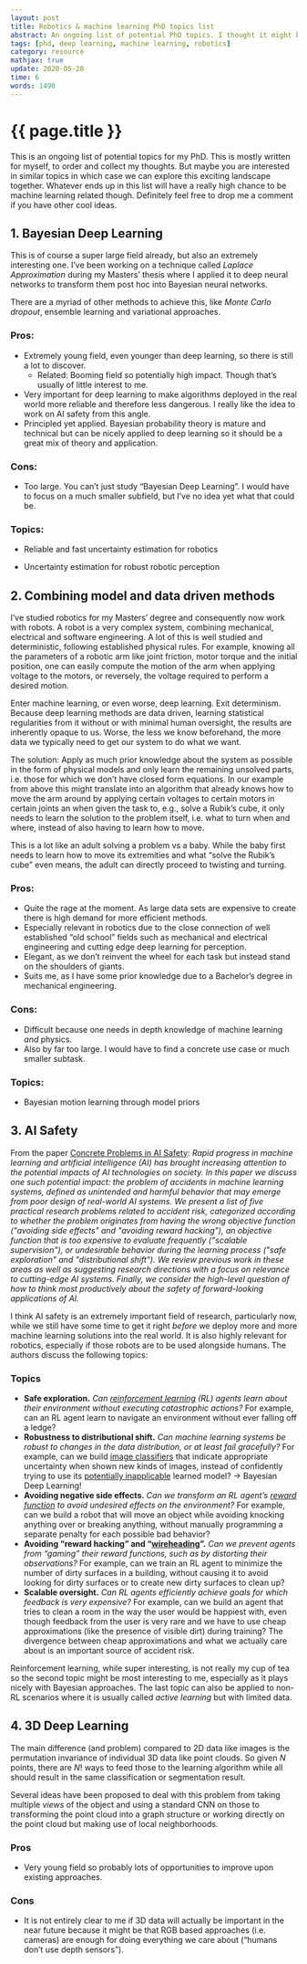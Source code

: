 ```yaml
---
layout: post
title: Robotics & machine learning PhD topics list
abstract: An ongoing list of potential PhD topics. I thought it might be helpful to put this list here to motivate me but also to be able to easily share it and potentially to get some input from elsewhere. So feel free to comment if you have any great ideas!
tags: [phd, deep learning, machine learning, robotics]
category: resource
mathjax: true
update: 2020-05-28
time: 6
words: 1490
---
```


# {{ page.title }}

This is an ongoing list of potential topics for my PhD. This is mostly written for myself, to order and collect my thoughts. But maybe you are interested in similar topics in which case we can explore this exciting landscape together. Whatever ends up in this list will have a really high chance to be machine learning related though. Definitely feel free to drop me a comment if you have other cool ideas.

## 1. Bayesian Deep Learning

This is of course a super large field already, but also an extremely interesting one. I’ve been working on a technique called _Laplace Approximation_ during my Masters’ thesis where I applied it to deep neural networks to transform them post hoc into Bayesian neural networks.

There are a myriad of other methods to achieve this, like _Monte Carlo dropout_, ensemble learning and variational approaches.

### Pros:

* Extremely young field, even younger than deep learning, so there is still a lot to discover.
  * Related: Booming field so potentially high impact. Though that’s usually of little interest to me.
* Very important for deep learning to make algorithms deployed in the real world more reliable and therefore less dangerous. I really like the idea to work on AI safety from this angle.
* Principled yet applied. Bayesian probability theory is mature and technical but can be nicely applied to deep learning so it should be a great mix of theory and application.

### Cons:

* Too large. You can’t just study “Bayesian Deep Learning”. I would have to focus on a much smaller subfield, but I’ve no idea yet what that could be.

### Topics:

* Reliable and fast uncertainty estimation for robotics

* Uncertainty estimation for robust robotic perception

## 2. Combining model and data driven methods

I’ve studied robotics for my Masters’ degree and consequently now work with robots. A robot is a very complex system, combining mechanical, electrical and software engineering. A lot of this is well studied and deterministic, following established physical rules. For example, knowing all the parameters of a robotic arm like joint friction, motor torque and the initial position, one can easily compute the motion of the arm when applying voltage to the motors, or reversely, the voltage required to perform a desired motion.

Enter machine learning, or even worse, deep learning. Exit determinism. Because deep learning methods are data driven, learning statistical regularities from it without or with minimal human oversight, the results are inherently opaque to us. Worse, the less we know beforehand, the more data we typically need to get our system to do what we want.

The solution: Apply as much prior knowledge about the system as possible in the form of physical models and only learn the remaining unsolved parts, i.e. those for which we don’t have closed form equations. In our example from above this might translate into an algorithm that already knows how to move the arm around by applying certain voltages to certain motors in certain joints an when given the task to, e.g., solve a Rubik’s cube, it only needs to learn the solution to the problem itself, i.e. what to turn when and where, instead of also having to learn how to move.

This is a lot like an adult solving a problem vs a baby. While the baby first needs to learn how to move its extremities and what “solve the Rubik’s cube” even means, the adult can directly proceed to twisting and turning.

### Pros:

* Quite the rage at the moment. As large data sets are expensive to create there is high demand for more efficient methods.
* Especially relevant in robotics due to the close connection of well established “old school” fields such as mechanical and electrical engineering and cutting edge deep learning for perception.
* Elegant, as we don’t reinvent the wheel for each task but instead stand on the shoulders of giants.
* Suits me, as I have some prior knowledge due to a Bachelor’s degree in mechanical engineering.

### Cons:

* Difficult because one needs in depth knowledge of machine learning _and_ physics.
* Also by far too large. I would have to find a concrete use case or much smaller subtask.

### Topics:

* Bayesian motion learning through model priors

## 3. AI Safety

From the paper [Concrete Problems in AI Safety](https://arxiv.org/pdf/1606.06565.pdf): _Rapid progress in machine learning and artificial intelligence (AI) has brought increasing attention to the potential impacts of AI technologies on society. In this paper we discuss one such potential impact: the problem of accidents in machine learning systems, defined as unintended and harmful behavior that may emerge from poor design of real-world AI systems. We present a list of five practical research problems related to accident risk, categorized according to whether the problem originates from having the wrong objective function ("avoiding side effects" and "avoiding reward hacking"), an objective function that is too expensive to evaluate frequently ("scalable supervision"), or undesirable behavior during the learning process ("safe exploration" and "distributional shift"). We review previous work in these areas as well as suggesting research directions with a focus on relevance to cutting-edge AI systems. Finally, we consider the high-level question of how to think most productively about the safety of forward-looking applications of AI._

I think AI safety is an extremely important field of research, particularly now, while we still have some time to get it right _before_ we deploy more and more machine learning solutions into the real world. It is also highly relevant for robotics, especially if those robots are to be used alongside humans. The authors discuss the following topics:

### Topics

- **Safe exploration.** *Can [reinforcement learning](http://karpathy.github.io/2016/05/31/rl/) (RL) agents learn about their environment without executing catastrophic actions?* For example, can an RL agent learn to navigate an environment without ever falling off a ledge?
- **Robustness to distributional shift.** *Can machine learning systems be robust to changes in the data distribution, or at least fail gracefully?* For example, can we build [image classifiers](https://www.tensorflow.org/versions/r0.9/tutorials/deep_cnn/index.html) that indicate appropriate uncertainty when shown new kinds of images, instead of confidently trying to use its [potentially inapplicable](http://arxiv.org/abs/1412.6572) learned model? -> Bayesian Deep Learning!
- **Avoiding negative side effects.** *Can we transform an RL agent’s [reward function](https://webdocs.cs.ualberta.ca/~sutton/book/ebook/node9.html) to avoid undesired effects on the environment?* For example, can we build a robot that will move an object while avoiding knocking anything over or breaking anything, without manually programming a separate penalty for each possible bad behavior?
- **Avoiding “reward hacking” and “[wireheading](http://www.agroparistech.fr/mmip/maths/laurent_orseau/papers/ring-orseau-AGI-2011-delusion.pdf)”.** *Can we prevent agents from “gaming” their reward functions, such as by distorting their observations?* For example, can we train an RL agent to minimize the number of dirty surfaces in a building, without causing it to avoid looking for dirty surfaces or to create new dirty surfaces to clean up?
- **Scalable oversight.** *Can RL agents efficiently achieve goals for which feedback is very expensive?* For example, can we build an agent that tries to clean a room in the way the user would be happiest with, even though feedback from the user is very rare and we have to use cheap approximations (like the presence of visible dirt) during training? The divergence between cheap approximations and what we actually care about is an important source of accident risk.

Reinforcement learning, while super interesting, is not really my cup of tea so the second topic might be most interesting to me, especially as it plays nicely with Bayesian approaches. The last topic can also be applied to non-RL scenarios where it is usually called _active learning_ but with limited data.

## 4. 3D Deep Learning

The main difference (and problem) compared to 2D data like images is the permutation invariance of individual 3D data like point clouds. So given $N$ points, there are $N!$ ways to feed those to the learning algorithm while all should result in the same classification or segmentation result.

Several ideas have been proposed to deal with this problem from taking multiple _views_ of the object and using a standard CNN on those to transforming the point cloud into a graph structure or working directly on the point cloud but making use of local neighborhoods.

### Pros

* Very young field so probably lots of opportunities to improve upon existing approaches.

### Cons

* It is not entirely clear to me if 3D data will actually be important in the near future because it might be that RGB based approaches (i.e. cameras) are enough for doing everything we care about (“humans don’t use depth sensors”).

